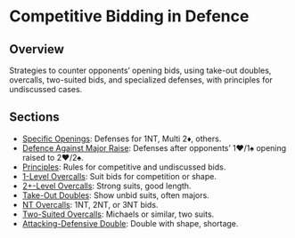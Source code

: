 # Competitive Bidding in Defence

## Overview
Strategies to counter opponents’ opening bids, using take-out doubles, overcalls, two-suited bids, and specialized defenses, with principles for undiscussed cases.

## Sections
- [Specific Openings](defence-specific-openings.md): Defenses for 1NT, Multi 2♦, others.
- [Defence Against Major Raise](defence-against-major-raise.md): Defenses after opponents’ 1♥/1♠ opening raised to 2♥/2♠.
- [Principles](general-principles.md): Rules for competitive and undiscussed bids.
- [1-Level Overcalls](overcalls-one-level.md): Suit bids for competition or shape.
- [2+-Level Overcalls](overcalls-two-level.md): Strong suits, good length.
- [Take-Out Doubles](take-out-doubles.md): Show unbid suits, often majors.
- [NT Overcalls](nt-overcalls.md): 1NT, 2NT, or 3NT bids.
- [Two-Suited Overcalls](two-suited-overcalls.md): Michaels or similar, two suits.
- [Attacking-Defensive Double](attacking-defensive-double.md): Double with shape, shortage.